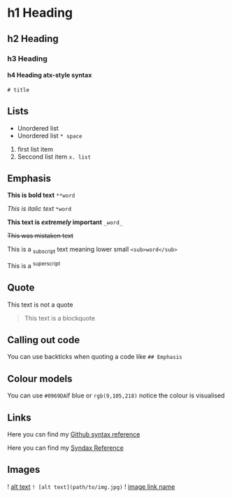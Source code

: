 # h1 Heading
## h2 Heading
### h3 Heading
#### h4 Heading atx-style syntax
`# title`

## Lists

* Unordered list 
* Unordered list
`* space`

1. first list item
2. Seccond list item
`x. list`


## Emphasis

**This is bold text** 
`**word`

*This is italic text* 
`*word`

**This text is _extremely_ important** 
`_word_`

~~This was mistaken text~~

This is a <sub>subscript</sub> text meaning lower small `<sub>word</sub>`

This is a <sup>superscript</sup>



## Quote

This text is not a quote

> This text is a blockquote



## Calling out code

You can use backticks when quoting a code like `## Emphasis`



## Colour models

You can use `#0969DA`if blue or `rgb(9,105,218)` notice the colour is visualised



## Links

Here you csn find my [Github syntax reference](https://docs.github.com/en/get-started/writing-on-github/getting-started-with-writing-and-formatting-on-github/basic-writing-and-formatting-syntax#styling-text)

Here you can find my [Syndax Reference](https://daringfireball.net/projects/markdown/basics)

## Images
! [alt text](path/to/img.jpg) `! [alt text](path/to/img.jpg)`
! [image link name](rosietrudgen.github.io/Method_image.png)


